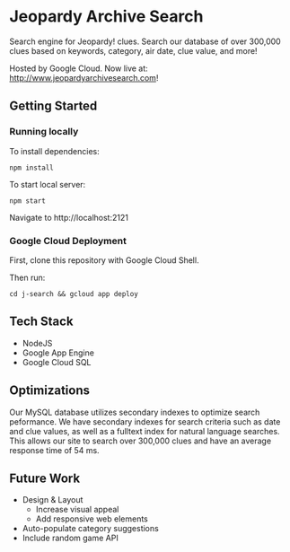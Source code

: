# Jeopardy Archive Search
Search engine for Jeopardy! clues. Search our database of over 300,000 clues based on keywords, category, air date, clue value, and more!

Hosted by Google Cloud. Now live at: http://www.jeopardyarchivesearch.com!

## Getting Started
### Running locally
To install dependencies:
```
npm install
```
To start local server:
```
npm start
```
Navigate to http://localhost:2121

### Google Cloud Deployment
First, clone this repository with Google Cloud Shell.

Then run:

```
cd j-search && gcloud app deploy
```

## Tech Stack
* NodeJS
* Google App Engine
* Google Cloud SQL


## Optimizations
Our MySQL database utilizes secondary indexes to optimize search peformance. We have secondary indexes for search criteria such as date and clue values, as well as a fulltext index for natural language searches.
This allows our site to search over 300,000 clues and have an average response time of 54 ms.
## Future Work
* Design & Layout 
  * Increase visual appeal
  * Add responsive web elements
* Auto-populate category suggestions
* Include random game API

